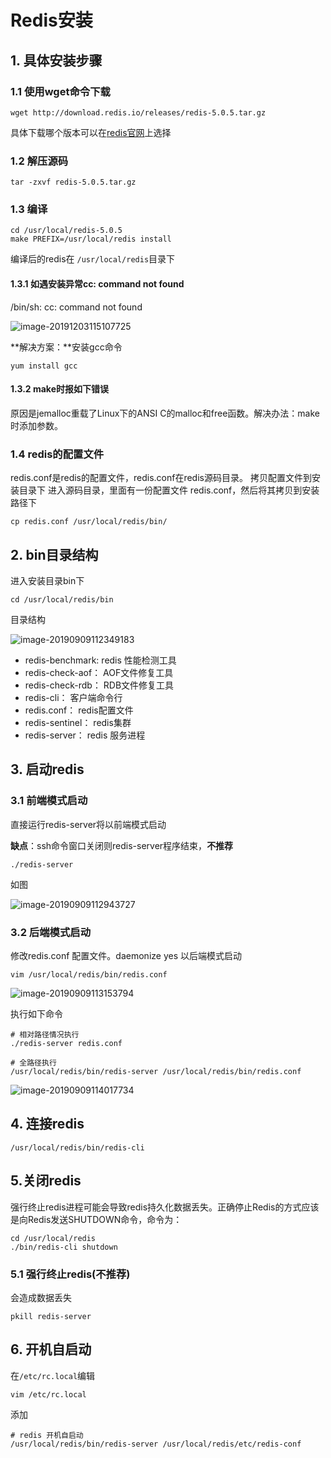 # Redis安装

## 1. 具体安装步骤

### 1.1 使用wget命令下载

```
wget http://download.redis.io/releases/redis-5.0.5.tar.gz
```

具体下载哪个版本可以在[redis官网](<http://download.redis.io/releases/>)上选择

### 1.2 解压源码

```
tar -zxvf redis-5.0.5.tar.gz
```

### 1.3 编译

```
cd /usr/local/redis-5.0.5
make PREFIX=/usr/local/redis install
```

编译后的redis在 `/usr/local/redis`目录下

#### 1.3.1 如遇安装异常cc: command not found

/bin/sh: cc: command not found

![image-20191203115107725](https://abelsun-1256449468.cos.ap-beijing.myqcloud.com/image/image-20191203115107725.png)

**解决方案：**安装gcc命令

```
yum install gcc
```

#### 1.3.2 make时报如下错误

原因是jemalloc重载了Linux下的ANSI C的malloc和free函数。解决办法：make时添加参数。



### 1.4 redis的配置文件

redis.conf是redis的配置文件，redis.conf在redis源码目录。
拷贝配置文件到安装目录下
进入源码目录，里面有一份配置文件 redis.conf，然后将其拷贝到安装路径下

```
cp redis.conf /usr/local/redis/bin/
```

## 2. bin目录结构

进入安装目录bin下

```
cd /usr/local/redis/bin
```

目录结构

![image-20190909112349183](https://abelsun-1256449468.cos.ap-beijing.myqcloud.com/image/image-20190909112349183.png)

- redis-benchmark: redis 性能检测工具
- redis-check-aof： AOF文件修复工具
- redis-check-rdb： RDB文件修复工具
- redis-cli：  客户端命令行
- redis.conf：  redis配置文件
- redis-sentinel： redis集群
- redis-server： redis 服务进程

## 3. 启动redis

### 3.1 前端模式启动

直接运行redis-server将以前端模式启动

**缺点**：ssh命令窗口关闭则redis-server程序结束，**不推荐**

```
./redis-server
```

如图

![image-20190909112943727](https://abelsun-1256449468.cos.ap-beijing.myqcloud.com/image/image-20190909112943727.png)

### 3.2 后端模式启动

修改redis.conf 配置文件。daemonize yes 以后端模式启动

```
vim /usr/local/redis/bin/redis.conf
```

![image-20190909113153794](https://abelsun-1256449468.cos.ap-beijing.myqcloud.com/image/image-20190909113153794.png)

执行如下命令

```
# 相对路径情况执行
./redis-server redis.conf

# 全路径执行
/usr/local/redis/bin/redis-server /usr/local/redis/bin/redis.conf
```

![image-20190909114017734](https://abelsun-1256449468.cos.ap-beijing.myqcloud.com/image/image-20190909114017734.png)

## 4. 连接redis

```
/usr/local/redis/bin/redis-cli
```

## 5.关闭redis

强行终止redis进程可能会导致redis持久化数据丢失。正确停止Redis的方式应该是向Redis发送SHUTDOWN命令，命令为：

```
cd /usr/local/redis
./bin/redis-cli shutdown
```

### 5.1 强行终止redis(不推荐)

会造成数据丢失

```
pkill redis-server
```

## 6. 开机自启动

在`/etc/rc.local`编辑

```
vim /etc/rc.local
```

添加

```
# redis 开机自启动
/usr/local/redis/bin/redis-server /usr/local/redis/etc/redis-conf
```

